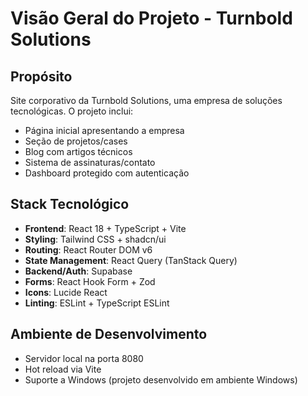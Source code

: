 # Visão Geral do Projeto - Turnbold Solutions

## Propósito
Site corporativo da Turnbold Solutions, uma empresa de soluções tecnológicas. O projeto inclui:
- Página inicial apresentando a empresa
- Seção de projetos/cases
- Blog com artigos técnicos
- Sistema de assinaturas/contato
- Dashboard protegido com autenticação

## Stack Tecnológico
- **Frontend**: React 18 + TypeScript + Vite
- **Styling**: Tailwind CSS + shadcn/ui
- **Routing**: React Router DOM v6
- **State Management**: React Query (TanStack Query)
- **Backend/Auth**: Supabase
- **Forms**: React Hook Form + Zod
- **Icons**: Lucide React
- **Linting**: ESLint + TypeScript ESLint

## Ambiente de Desenvolvimento
- Servidor local na porta 8080
- Hot reload via Vite
- Suporte a Windows (projeto desenvolvido em ambiente Windows)